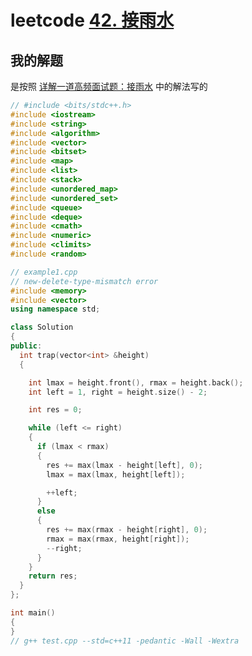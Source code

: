 # leetcode [42. 接雨水](https://leetcode.cn/problems/trapping-rain-water/)

## 我的解题

是按照 [详解一道高频面试题：接雨水](https://mp.weixin.qq.com/s?__biz=MzAxODQxMDM0Mw==&mid=2247494095&idx=5&sn=8a69b2ca4d48e8b4db2b153a405c6e52&scene=21#wechat_redirect) 中的解法写的

```c++
// #include <bits/stdc++.h>
#include <iostream>
#include <string>
#include <algorithm>
#include <vector>
#include <bitset>
#include <map>
#include <list>
#include <stack>
#include <unordered_map>
#include <unordered_set>
#include <queue>
#include <deque>
#include <cmath>
#include <numeric>
#include <climits>
#include <random>

// example1.cpp
// new-delete-type-mismatch error
#include <memory>
#include <vector>
using namespace std;

class Solution
{
public:
  int trap(vector<int> &height)
  {

    int lmax = height.front(), rmax = height.back();
    int left = 1, right = height.size() - 2;

    int res = 0;

    while (left <= right)
    {
      if (lmax < rmax)
      {
        res += max(lmax - height[left], 0);
        lmax = max(lmax, height[left]);

        ++left;
      }
      else
      {
        res += max(rmax - height[right], 0);
        rmax = max(rmax, height[right]);
        --right;
      }
    }
    return res;
  }
};

int main()
{
}
// g++ test.cpp --std=c++11 -pedantic -Wall -Wextra

```

